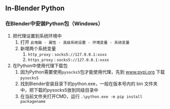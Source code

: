 ## In-Blender Python

### 在Blender中安装Python包（Windows）

1. 把代理设置到系统环境中
   1. 打开 `此电脑 - 属性 - 高级系统设置 - 环境变量 - 系统变量`
   2. 新增两个系统变量
      1. `http_proxy` : `socks5://127.0.0.1:xxxx`
      2. `https_proxy` : `socks5://127.0.0.1:xxxx`
2. 在Python中使用代理下载包
   1. 因为Python需要使用`pysocks5`包才能使用代理，先到 www.pypi.org 下载 `pysocks5`
   2. 找到Blender安装目录下的python.exe，一般在版本号内的 bin 文件夹中，把下载的pysocks5放到同级目录中
   3. 在当前文件夹打开CMD，运行 `.\python.exe -m pip install packagename`